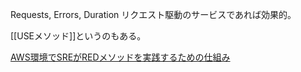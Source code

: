 Requests, Errors, Duration
リクエスト駆動のサービスであれば効果的。

[[USEメソッド]]というのもある。

[AWS環境でSREがREDメソッドを実践するための仕組み](https://zenn.dev/coconala/articles/a3a5e33cd1d985)
